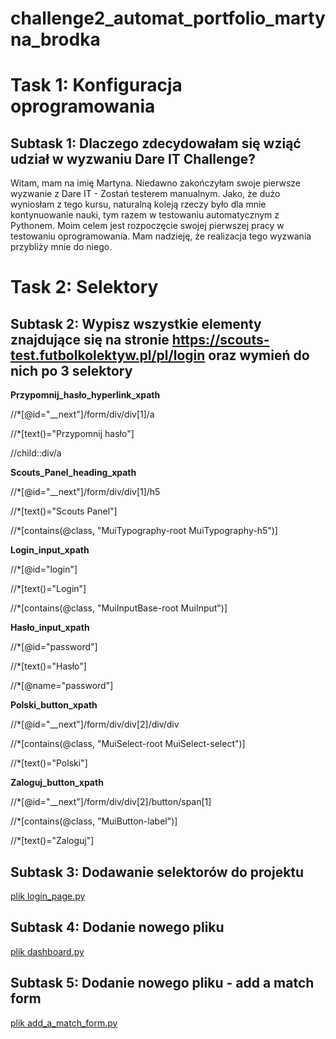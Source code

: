 # challenge2_automat_portfolio_martyna_brodka

#   Task 1: Konfiguracja oprogramowania
  ## Subtask 1: Dlaczego zdecydowałam się wziąć udział w wyzwaniu Dare IT Challenge?
    
  Witam, mam na imię Martyna. Niedawno zakończyłam swoje pierwsze wyzwanie z Dare IT - Zostań testerem manualnym. Jako, że dużo wyniosłam z tego kursu, naturalną koleją rzeczy było dla mnie kontynuowanie nauki, tym razem w testowaniu automatycznym z Pythonem. Moim celem jest rozpoczęcie swojej pierwszej pracy w testowaniu oprogramowania. Mam nadzieję, że realizacja tego wyzwania przybliży mnie do niego.
 
#   Task 2: Selektory
  ## Subtask 2: Wypisz wszystkie elementy znajdujące się na stronie https://scouts-test.futbolkolektyw.pl/pl/login oraz wymień do nich po 3 selektory

**Przypomnij_hasło_hyperlink_xpath**

//*[@id="__next"]/form/div/div[1]/a

//*[text()="Przypomnij hasło"]

//child::div/a

**Scouts_Panel_heading_xpath**

//*[@id="__next"]/form/div/div[1]/h5

//*[text()="Scouts Panel"]

//*[contains(@class, "MuiTypography-root MuiTypography-h5")]

**Login_input_xpath**

//*[@id="login"]

//*[text()="Login"]

//*[contains(@class, "MuiInputBase-root MuiInput")]

**Hasło_input_xpath**

//*[@id="password"]

//*[text()="Hasło"]

//*[@name="password"]

**Polski_button_xpath**

//*[@id="__next"]/form/div/div[2]/div/div

//*[contains(@class, "MuiSelect-root MuiSelect-select")]

//*[text()="Polski"]

**Zaloguj_button_xpath**

//*[@id="__next"]/form/div/div[2]/button/span[1]

//*[contains(@class, "MuiButton-label")]

//*[text()="Zaloguj"]

  ## Subtask 3: Dodawanie selektorów do projektu

  [plik login_page.py](https://drive.google.com/file/d/1LdHD33bwBfDnl-icLolzI86fMZ1Fsd4X/view?usp=drive_link)

  ## Subtask 4: Dodanie nowego pliku

  [plik dashboard.py](https://drive.google.com/file/d/1tDkzutJBS2_RLWI9kK62CHAgS8866uyC/view?usp=drive_link)

  ## Subtask 5: Dodanie nowego pliku - add a match form

  [plik add_a_match_form.py](https://drive.google.com/file/d/1fj1m4UDF-zc7bhKhusjsF1CNXRSsBaEk/view?usp=drive_link)
  
